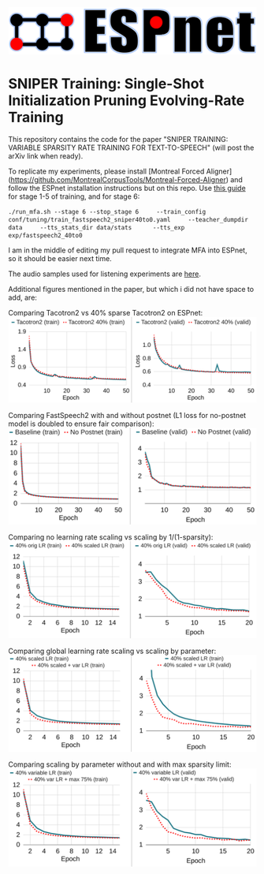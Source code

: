 <div align="left"><img src="doc/image/espnet_logo1.png" width="550"/></div>

# SNIPER Training: Single-Shot Initialization Pruning Evolving-Rate Training


This repository contains the code for the paper "SNIPER TRAINING: VARIABLE SPARSITY RATE TRAINING FOR TEXT-TO-SPEECH" (will post the arXiv link when ready).

To replicate my experiments, please install [Montreal Forced Aligner] (https://github.com/MontrealCorpusTools/Montreal-Forced-Aligner) and follow the ESPnet installation instructions but on this repo. Use [this guide](https://github.com/espnet/espnet/issues/4521) for stage 1-5 of training, and for stage 6:

```
./run_mfa.sh --stage 6 --stop_stage 6     --train_config conf/tuning/train_fastspeech2_sniper40to0.yaml     --teacher_dumpdir data     --tts_stats_dir data/stats      --tts_exp exp/fastspeech2_40to0
```

I am in the middle of editing my pull request to integrate MFA into ESPnet, so it should be easier next time.

The audio samples used for listening experiments are [here](https://icassp2023.web.app/).

Additional figures mentioned in the paper, but which i did not have space to add, are:

Comparing Tacotron2 vs 40% sparse Tacotron2 on ESPnet:
<img src="paper/tacotron_loss.png"/>

Comparing FastSpeech2 with and without postnet (L1 loss for no-postnet model is doubled to ensure fair comparison):
<img src="paper/no_postnet_loss.png"/>

Comparing no learning rate scaling vs scaling by 1/(1-sparsity):
<img src="paper/scaling_lr_loss.png"/>

Comparing global learning rate scaling vs scaling by parameter:
<img src="paper/variable_lr_loss.png"/>

Comparing scaling by parameter without and with max sparsity limit:
<img src="paper/max_sparsity_loss.png"/>
